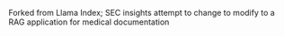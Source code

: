 Forked from Llama Index; SEC insights attempt to change to modify to a RAG application for medical documentation 
